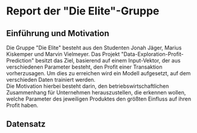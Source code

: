 # Report der "Die Elite"-Gruppe

## Einführung und Motivation
<p>Die Gruppe "Die Elite" besteht aus den Studenten Jonah Jäger, Marius Kiskemper und Marvin Vielmeyer. Das Projekt "Data-Exploration-Profit-Prediction" besitzt das Ziel, basierend auf einem Input-Vektor, der aus verschiedenen Parameter besteht, den Profit einer Transaktion vorherzusagen. Um dies zu erreichen wird ein Modell aufgesetzt, auf dem verschieden Daten trainiert werden. <br>
Die Motivation hierbei besteht darin, den betriebswirtschaftlichen Zusammenhang für Unternehmen herauszustellen, die erkennen wollen, welche Parameter des jeweiligen Produktes den größten Einfluss auf ihren Profit haben.</p>

## Datensatz

